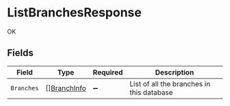 # ListBranchesResponse

OK


## Fields

| Field                                             | Type                                              | Required                                          | Description                                       |
| ------------------------------------------------- | ------------------------------------------------- | ------------------------------------------------- | ------------------------------------------------- |
| `Branches`                                        | [][BranchInfo](../../models/shared/branchinfo.md) | :heavy_minus_sign:                                | List of all the branches in this database         |